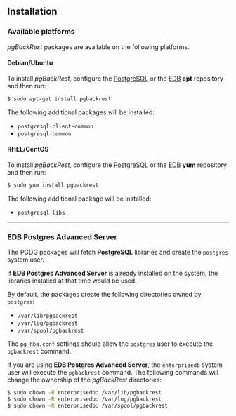 ## Installation

### Available platforms

_pgBackRest_ packages are available on the following platforms.

#### Debian/Ubuntu

To install _pgBackRest_, configure the [PostgreSQL](https://www.postgresql.org/download/linux/ubuntu/) or the [EDB](https://www.enterprisedb.com/repository-access-thank-you-page) **apt** repository and then run:

```bash
$ sudo apt-get install pgbackrest
```

The following additional packages will be installed:

* `postgresql-client-common`
* `postgresql-common`

#### RHEL/CentOS

To install _pgBackRest_, configure the [PostgreSQL](https://yum.postgresql.org/) or the [EDB](https://www.enterprisedb.com/repository-access-thank-you-page) **yum** repository and then run:

```bash
$ sudo yum install pgbackrest
```

The following additional package will be installed:

* `postgresql-libs`

---

### EDB Postgres Advanced Server

The PGDG packages will fetch **PostgreSQL** libraries and create the `postgres` system user.

If **EDB Postgres Advanced Server** is already installed on the system, the libraries installed at that time would be used.

By default, the packages create the following directories owned by `postgres`:
* `/var/lib/pgbackrest`
* `/var/log/pgbackrest`
* `/var/spool/pgbackrest`

The `pg_hba.conf` settings should allow the `postgres` user to execute the `pgbackrest` command.

If you are using **EDB Postgres Advanced Server**, the `enterprisedb` system user will execute the `pgbackrest` command. The following commands will change the ownership of the _pgBackRest_ directories:

```bash
$ sudo chown -R enterprisedb: /var/lib/pgbackrest
$ sudo chown -R enterprisedb: /var/log/pgbackrest
$ sudo chown -R enterprisedb: /var/spool/pgbackrest
```
